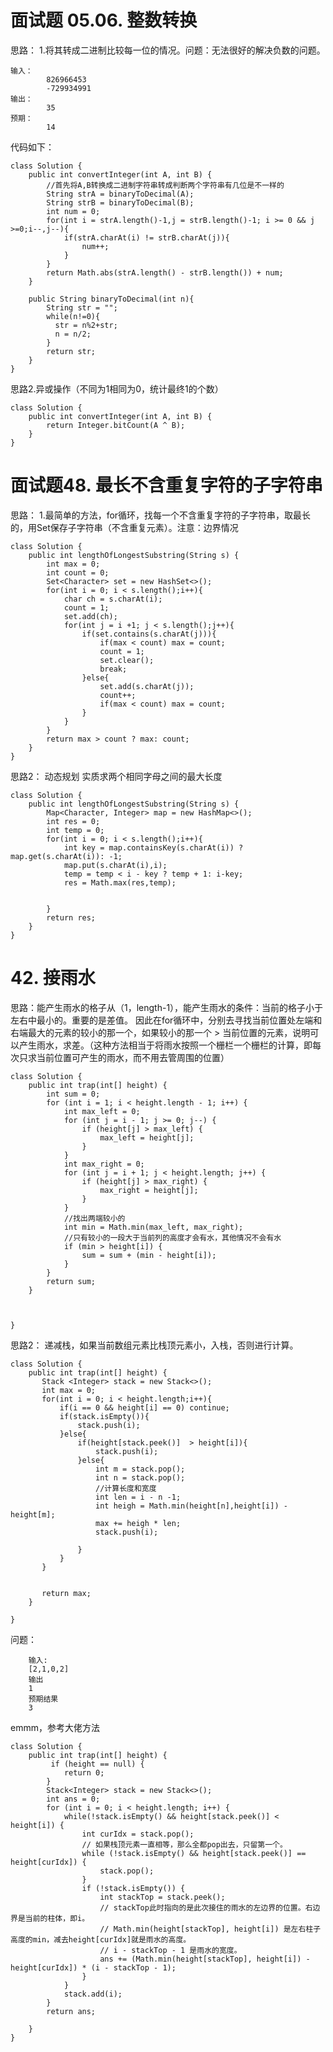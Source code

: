 # 面试题 05.06. 整数转换 #

思路： 1.将其转成二进制比较每一位的情况。问题：无法很好的解决负数的问题。

	输入：
			826966453
			-729934991
	输出：
			35
	预期：
			14
代码如下：

	class Solution {
	    public int convertInteger(int A, int B) {
	        //首先将A,B转换成二进制字符串转成判断两个字符串有几位是不一样的
	        String strA = binaryToDecimal(A);
	        String strB = binaryToDecimal(B);
	        int num = 0;
	        for(int i = strA.length()-1,j = strB.length()-1; i >= 0 && j >=0;i--,j--){
	            if(strA.charAt(i) != strB.charAt(j)){
	                num++;
	            }
	        }
	        return Math.abs(strA.length() - strB.length()) + num;
	    }
	
	    public String binaryToDecimal(int n){
	        String str = "";
	        while(n!=0){
	          str = n%2+str;
	          n = n/2;
	        }
	        return str;    
	    }
	}

思路2.异或操作（不同为1相同为0，统计最终1的个数）
	
	class Solution {
	    public int convertInteger(int A, int B) {
	        return Integer.bitCount(A ^ B);
	    }
	}

# 面试题48. 最长不含重复字符的子字符串 #

思路： 1.最简单的方法，for循环，找每一个不含重复字符的子字符串，取最长的，用Set保存子字符串（不含重复元素）。注意：边界情况

	class Solution {
	    public int lengthOfLongestSubstring(String s) {
	        int max = 0;
	        int count = 0;
	        Set<Character> set = new HashSet<>(); 
	        for(int i = 0; i < s.length();i++){
	            char ch = s.charAt(i);
	            count = 1;
	            set.add(ch);
	            for(int j = i +1; j < s.length();j++){
	                if(set.contains(s.charAt(j))){
	                    if(max < count) max = count;
	                    count = 1;
	                    set.clear();
	                    break;
	                }else{
	                    set.add(s.charAt(j));
	                    count++;
	                    if(max < count) max = count;
	                }
	            }
	        }
	        return max > count ? max: count;
	    }
	}

思路2： 动态规划 实质求两个相同字母之间的最大长度

	class Solution {
	    public int lengthOfLongestSubstring(String s) {
	        Map<Character, Integer> map = new HashMap<>();
	        int res = 0;
	        int temp = 0;
	        for(int i = 0; i < s.length();i++){
	            int key = map.containsKey(s.charAt(i)) ? map.get(s.charAt(i)): -1;
	            map.put(s.charAt(i),i);
	            temp = temp < i - key ? temp + 1: i-key;
	            res = Math.max(res,temp);
	
	
	        }
	        return res;
	    }
	}

# 42. 接雨水 #

思路：能产生雨水的格子从（1，length-1），能产生雨水的条件：当前的格子小于左右中最小的。重要的是差值。 因此在for循环中，分别去寻找当前位置处左端和右端最大的元素的较小的那一个，如果较小的那一个 > 当前位置的元素，说明可以产生雨水，求差。（这种方法相当于将雨水按照一个栅栏一个栅栏的计算，即每次只求当前位置可产生的雨水，而不用去管周围的位置）

	class Solution {
	    public int trap(int[] height) {
	        int sum = 0;
	        for (int i = 1; i < height.length - 1; i++) {
	            int max_left = 0;
	            for (int j = i - 1; j >= 0; j--) {
	                if (height[j] > max_left) {
	                    max_left = height[j];
	                }
	            }
	            int max_right = 0;
	            for (int j = i + 1; j < height.length; j++) {
	                if (height[j] > max_right) {
	                    max_right = height[j];
	                }
	            }
	            //找出两端较小的
	            int min = Math.min(max_left, max_right);
	            //只有较小的一段大于当前列的高度才会有水，其他情况不会有水
	            if (min > height[i]) {
	                sum = sum + (min - height[i]);
	            }
	        }
	        return sum;
	    }
	
	
	
	}

思路2： 递减栈，如果当前数组元素比栈顶元素小，入栈，否则进行计算。

	class Solution {
	    public int trap(int[] height) {
	       Stack <Integer> stack = new Stack<>();
	       int max = 0;
	       for(int i = 0; i < height.length;i++){
	           if(i == 0 && height[i] == 0) continue;
	           if(stack.isEmpty()){
	               stack.push(i);
	           }else{
	               if(height[stack.peek()]  > height[i]){
	                   stack.push(i);
	               }else{
	                   int m = stack.pop();
	                   int n = stack.pop();
	                   //计算长度和宽度
	                   int len = i - n -1;
	                   int heigh = Math.min(height[n],height[i]) - height[m];
	                   max += heigh * len;
	                   stack.push(i);
	
	               }
	           }
	       }
	 
	
	       return max;
	    }
	
	}

问题：

		输入:
		[2,1,0,2]
		输出
		1
		预期结果
		3

emmm，参考大佬方法
	
	class Solution {
	    public int trap(int[] height) {
	         if (height == null) {
	            return 0;
	        }
	        Stack<Integer> stack = new Stack<>();
	        int ans = 0;
	        for (int i = 0; i < height.length; i++) {
	            while(!stack.isEmpty() && height[stack.peek()] < height[i]) {
	                int curIdx = stack.pop();
	                // 如果栈顶元素一直相等，那么全都pop出去，只留第一个。
	                while (!stack.isEmpty() && height[stack.peek()] == height[curIdx]) {
	                    stack.pop();
	                }
	                if (!stack.isEmpty()) {
	                    int stackTop = stack.peek();
	                    // stackTop此时指向的是此次接住的雨水的左边界的位置。右边界是当前的柱体，即i。
	                    // Math.min(height[stackTop], height[i]) 是左右柱子高度的min，减去height[curIdx]就是雨水的高度。
	                    // i - stackTop - 1 是雨水的宽度。
	                    ans += (Math.min(height[stackTop], height[i]) - height[curIdx]) * (i - stackTop - 1);
	                }
	            }
	            stack.add(i);
	        }
	        return ans;
	
	    }
	}

